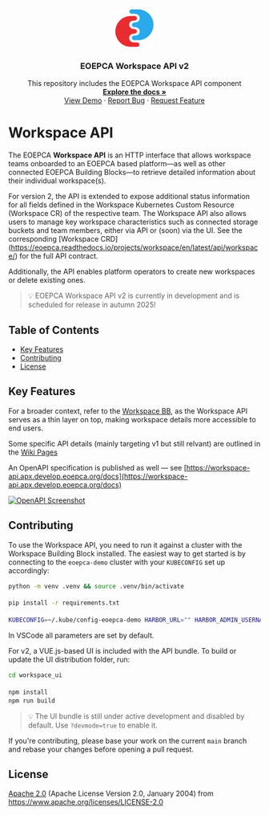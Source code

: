 <br />
<p align="center">
  <a href="https://github.com/EOEPCA/rm-workspace-api">
    <img src="images/logo.png" alt="Logo" width="80" height="80">
  </a>

  <h3 align="center">EOEPCA Workspace API v2</h3>
  
  <p align="center">
    This repository includes the EOEPCA Workspace API component
    <br />
    <a href="https://github.com/EOEPCA/rm-workspace-api"><strong>Explore the docs »</strong></a>
    <br />
    <a href="https://github.com/EOEPCA/rm-workspace-api">View Demo</a>
    ·
    <a href="https://github.com/EOEPCA/rm-workspace-api/issues">Report Bug</a>
    ·
    <a href="https://github.com/EOEPCA/rm-workspace-api/issues">Request Feature</a>
  </p>
</p>

# Workspace API
<a name="introduction"></a>

The EOEPCA **Workspace API** is an HTTP interface that allows workspace teams onboarded to an EOEPCA based platform—as well as other connected EOEPCA Building Blocks—to retrieve detailed information about their individual workspace(s).

For version 2, the API is extended to expose additional status information for all fields defined in the Workspace Kubernetes Custom Resource (Workspace CR) of the respective team. The Workspace API also allows users to manage key workspace characteristics such as connected storage buckets and team members, either via API or (soon) via the UI. See the corresponding [Workspace CRD] 
(https://eoepca.readthedocs.io/projects/workspace/en/latest/api/workspace/) for the full API contract.

Additionally, the API enables platform operators to create new workspaces or delete existing ones.

> 💡 EOEPCA Workspace API v2 is currently in development and is scheduled for release in autumn 2025!

## Table of Contents
- [Key Features](#key-features)
- [Contributing](#contributing)
- [License](#license)

## Key Features
<a name="key-features"></a>

For a broader context, refer to the [Workspace BB](https://eoepca.readthedocs.io/projects/workspace), as the Workspace API serves as a thin layer on top, making workspace details more accessible to end users.

Some specific API details (mainly targeting v1 but still relvant) are outlined in the [Wiki Pages](https://github.com/EOEPCA/rm-workspace-api/wiki)

An OpenAPI specification is published as well — see [https://workspace-api.apx.develop.eoepca.org/docs](https://workspace-api.apx.develop.eoepca.org/docs)

[![OpenAPI Screenshot](./images/screenshot.png)](https://workspace-api.apx.develop.eoepca.org/docs)

## Contributing
<a name="contributing"></a>

To use the Workspace API, you need to run it against a cluster with the Workspace Building Block installed. The easiest way to get started is by connecting to the `eoepca-demo` cluster with your `KUBECONFIG` set up accordingly:

```bash
python -m venv .venv && source .venv/bin/activate

pip install -r requirements.txt

KUBECONFIG=~/.kube/config-eoepca-demo HARBOR_URL="" HARBOR_ADMIN_USERNAME="" HARBOR_ADMIN_PASSWORD="" PREFIX_FOR_NAME="ws" WORKSPACE_SECRET_NAME="workspace" uvicorn --reload --host=0.0.0.0 --port 5000 --log-level=info --reload workspace_api:app
```

In VSCode all parameters are set by default.


For v2, a VUE.js-based UI is included with the API bundle. To build or update the UI distribution folder, run:

```bash
cd workspace_ui

npm install
npm run build
```

> 💡 The UI bundle is still under active development and disabled by default. Use `?devmode=true` to enable it.

If you're contributing, please base your work on the current `main` branch and rebase your changes before opening a pull request.

## License

[Apache 2.0](LICENSE) (Apache License Version 2.0, January 2004) from https://www.apache.org/licenses/LICENSE-2.0